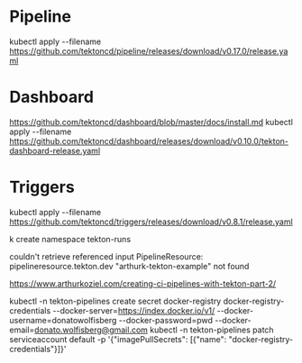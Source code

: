 # Pipeline
kubectl apply --filename https://github.com/tektoncd/pipeline/releases/download/v0.17.0/release.yaml

# Dashboard
https://github.com/tektoncd/dashboard/blob/master/docs/install.md
kubectl apply --filename https://github.com/tektoncd/dashboard/releases/download/v0.10.0/tekton-dashboard-release.yaml

# Triggers
kubectl apply --filename https://github.com/tektoncd/triggers/releases/download/v0.8.1/release.yaml


k create namespace tekton-runs


couldn't retrieve referenced input PipelineResource: pipelineresource.tekton.dev "arthurk-tekton-example" not found


https://www.arthurkoziel.com/creating-ci-pipelines-with-tekton-part-2/



kubectl -n tekton-pipelines create secret docker-registry docker-registry-credentials --docker-server=https://index.docker.io/v1/ --docker-username=donatowolfisberg --docker-password=pwd --docker-email=donato.wolfisberg@gmail.com
kubectl -n tekton-pipelines patch serviceaccount default -p '{"imagePullSecrets": [{"name": "docker-registry-credentials"}]}'
